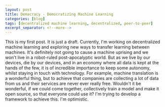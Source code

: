 ```yaml
---
layout: post
title: Demacracy - Democratizing Machine Learning
categories: [blog]
tags: [decentralized machine learning, decentralized, peer-to-peer]
excerpt_separator: <!--more-->
---
```


This is my first post. It is just a draft. Currently, I'm working on decentralized machine learning and exploring new ways to transfer learning between machines. <!--more--> It's definitely not going to cause a machine uprising and we won't live in a robot-ruled post-apocalyptic world. But as we live by our devices, die by our devices, and in an economy where all data is kept at the hands of the few, it is of incredible importance to keep some autonomy, whilst staying in touch with technology. For example, machine translation is a wonderful thing, but to achieve that companies are collecting a lot of data from us and their services are never ever really free. Wouldn't it be wonderful, if we could come together, collectively train a model and make it open source, so that everyone could use it? I'm trying to develop a framework to achieve this. I'm optimistic.
